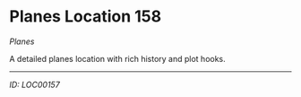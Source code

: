 # Planes Location 158

*Planes*

A detailed planes location with rich history and plot hooks.

---
*ID: LOC00157*